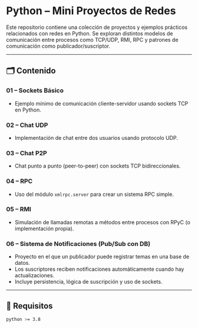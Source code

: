 # Python – Mini Proyectos de Redes

Este repositorio contiene una colección de proyectos y ejemplos prácticos relacionados con redes en Python. Se exploran distintos modelos de comunicación entre procesos como TCP/UDP, RMI, RPC y patrones de comunicación como publicador/suscriptor.

---

## 🗂 Contenido

### 01 – Sockets Básico
- Ejemplo mínimo de comunicación cliente-servidor usando sockets TCP en Python.

### 02 – Chat UDP
- Implementación de chat entre dos usuarios usando protocolo UDP.

### 03 – Chat P2P
- Chat punto a punto (peer-to-peer) con sockets TCP bidireccionales.

### 04 – RPC
- Uso del módulo `xmlrpc.server` para crear un sistema RPC simple.

### 05 – RMI
- Simulación de llamadas remotas a métodos entre procesos con RPyC (o implementación propia).

### 06 – Sistema de Notificaciones (Pub/Sub con DB)
- Proyecto en el que un publicador puede registrar temas en una base de datos.
- Los suscriptores reciben notificaciones automáticamente cuando hay actualizaciones.
- Incluye persistencia, lógica de suscripción y uso de sockets.

---

## 🧪 Requisitos

```bash
python >= 3.8
